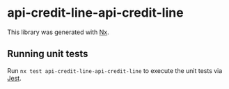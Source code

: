 # api-credit-line-api-credit-line

This library was generated with [Nx](https://nx.dev).

## Running unit tests

Run `nx test api-credit-line-api-credit-line` to execute the unit tests via [Jest](https://jestjs.io).
